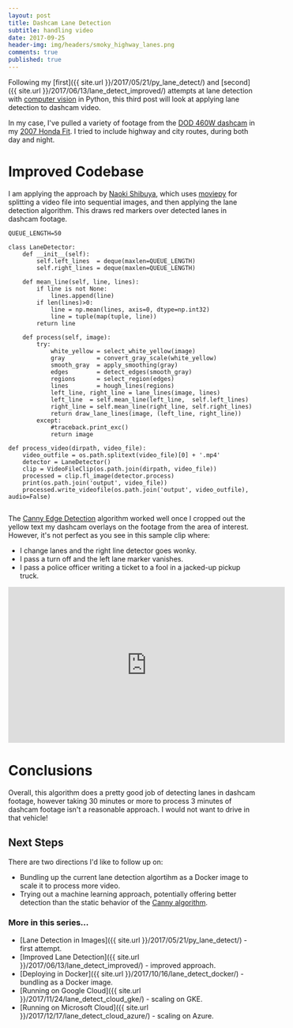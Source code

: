 ```yaml
---
layout: post
title: Dashcam Lane Detection
subtitle: handling video
date: 2017-09-25
header-img: img/headers/smoky_highway_lanes.png
comments: true
published: true
---
```


Following my [first]({{ site.url }}/2017/05/21/py_lane_detect/) and [second]({{ site.url }}/2017/06/13/lane_detect_improved/) attempts at lane detection with [computer vision](http://opencv.org/) in Python, this third post will look at applying lane detection to dashcam video.

In my case, I've pulled a variety of footage from the [DOD 460W dashcam](https://dod-tech.ca/en/product/dod-ls460w/) in my [2007 Honda Fit](http://i2.cdn.turner.com/money/galleries/2008/autos/0806/gallery.cr_best_used_mpg/images/2008_honda_fit.jpg).  I tried to include highway and city routes, during both day and night.

# Improved Codebase
I am applying the approach by [Naoki Shibuya](https://github.com/naokishibuya/car-finding-lane-lines), which uses [moviepy](https://zulko.github.io/moviepy/) for splitting a video file into sequential images, and then applying the lane detection algorithm.  This draws red markers over detected lanes in dashcam footage.

```
QUEUE_LENGTH=50

class LaneDetector:
    def __init__(self):
        self.left_lines  = deque(maxlen=QUEUE_LENGTH)
        self.right_lines = deque(maxlen=QUEUE_LENGTH)

    def mean_line(self, line, lines):
        if line is not None:
            lines.append(line)
        if len(lines)>0:
            line = np.mean(lines, axis=0, dtype=np.int32)
            line = tuple(map(tuple, line))
        return line

    def process(self, image):
        try:
            white_yellow = select_white_yellow(image)
            gray         = convert_gray_scale(white_yellow)
            smooth_gray  = apply_smoothing(gray)
            edges        = detect_edges(smooth_gray)
            regions      = select_region(edges)
            lines        = hough_lines(regions)
            left_line, right_line = lane_lines(image, lines)
            left_line  = self.mean_line(left_line,  self.left_lines)
            right_line = self.mean_line(right_line, self.right_lines)
            return draw_lane_lines(image, (left_line, right_line))
        except:
            #traceback.print_exc()
            return image

def process_video(dirpath, video_file):
    video_outfile = os.path.splitext(video_file)[0] + '.mp4'
    detector = LaneDetector()
    clip = VideoFileClip(os.path.join(dirpath, video_file))
    processed = clip.fl_image(detector.process)
    print(os.path.join('output', video_file))
    processed.write_videofile(os.path.join('output', video_outfile), audio=False)
    
```

The [Canny Edge Detection](https://github.com/guydavis/lane-detect/blob/master/lane_detect.py) algorithm worked well once I cropped out the yellow text my dashcam overlays on the footage from the area of interest.  However, it's not perfect as you see in this sample clip where:

* I change lanes and the right line detector goes wonky.
* I pass a turn off and the left lane marker vanishes.
* I pass a police officer writing a ticket to a fool in a jacked-up pickup truck.  

<iframe width="560" height="315" src="https://www.youtube.com/embed/M91KB01VBNs" frameborder="0" gesture="media" allowfullscreen></iframe>

# Conclusions
Overall, this algorithm does a pretty good job of detecting lanes in dashcam footage, however taking 30 minutes or more to process 3 minutes of dashcam footage isn't a reasonable approach.  I would not want to drive in that vehicle!  

## Next Steps
There are two directions I'd like to follow up on:
* Bundling up the current lane detection algortihm as a Docker image to scale it to process more video.
* Trying out a machine learning approach, potentially offering better detection than the static behavior of the [Canny algorithm](https://en.wikipedia.org/wiki/Canny_edge_detector).

### More in this series...
* [Lane Detection in Images]({{ site.url }}/2017/05/21/py_lane_detect/) - first attempt.
* [Improved Lane Detection]({{ site.url }}/2017/06/13/lane_detect_improved/) - improved approach.
* [Deploying in Docker]({{ site.url }}/2017/10/16/lane_detect_docker/) - bundling as a Docker image.
* [Running on Google Cloud]({{ site.url }}/2017/11/24/lane_detect_cloud_gke/) - scaling on GKE.
* [Running on Microsoft Cloud]({{ site.url }}/2017/12/17/lane_detect_cloud_azure/) - scaling on Azure.

